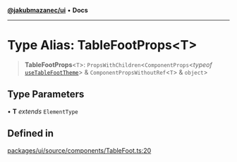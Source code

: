 [**@jakubmazanec/ui**](../README.md) • **Docs**

---

# Type Alias: TableFootProps\<T\>

> **TableFootProps**\<`T`\>: `PropsWithChildren`\<`ComponentProps`\<_typeof_
> [`useTableFootTheme`](../functions/useTableFootTheme.md)\> & `ComponentPropsWithoutRef`\<`T`\> &
> `object`\>

## Type Parameters

• **T** _extends_ `ElementType`

## Defined in

[packages/ui/source/components/TableFoot.ts:20](https://github.com/jakubmazanec/tools/blob/6ed2cc9bf798455a62cfc34def34fef748169fa2/packages/ui/source/components/TableFoot.ts#L20)
